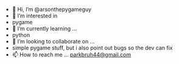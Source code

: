 - 👋 Hi, I’m @arsonthepygameguy
- 👀 I’m interested in
- pygame
- 🌱 I’m currently learning ...
- python
- 💞️ I’m looking to collaborate on ...
- simple pygame stuff, but i also point out bugs so the dev can fix
- 📫 How to reach me ...
parkbruh44@gmail.com

<!---
arsonthepygameguy/arsonthepygameguy is a ✨ special ✨ repository because its `README.md` (this file) appears on your GitHub profile.
You can click the Preview link to take a look at your changes.
--->
